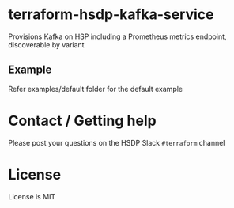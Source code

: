 # terraform-hsdp-kafka-service

 Provisions  Kafka on HSP including a Prometheus metrics endpoint, discoverable by variant

## Example

Refer examples/default folder for the default example

# Contact / Getting help

Please post your questions on the HSDP Slack `#terraform` channel

# License

License is MIT
